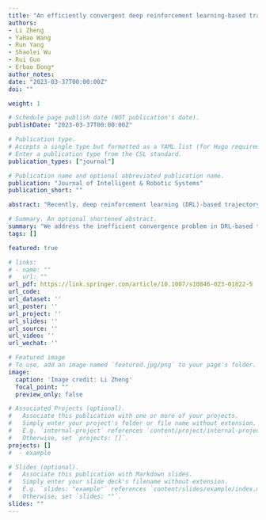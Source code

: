 ```yaml
---
title: "An efficiently convergent deep reinforcement learning-based trajectory planning method for manipulators in dynamic environments"
authors:
- Li Zheng
- YaHao Wang
- Run Yang
- Shaolei Wu
- Rui Guo
- Erbao Dong*
author_notes:
date: "2023-03-37T00:00:00Z"
doi: ""

weight: 1

# Schedule page publish date (NOT publication's date).
publishDate: "2023-03-37T00:00:00Z"

# Publication type.
# Accepts a single type but formatted as a YAML list (for Hugo requirements).
# Enter a publication type from the CSL standard.
publication_types: ["journal"]

# Publication name and optional abbreviated publication name.
publication: "Journal of Intelligent & Robotic Systems"
publication_short: ""

abstract: "Recently, deep reinforcement learning (DRL)-based trajectory planning methods have been designed for manipulator trajectory planning, given their potential in solving the problem of multidimensional spatial trajectory planning. However, many DRL models that have been proposed for manipulators working in dynamic environments face difficulties in obtaining the optimal strategy, thereby preventing them from reaching convergence because of massive ineffective exploration and sparse rewards. In this paper, we solve the inefficient convergence problem at the two levels of the action selection strategy and reward functions. First, this paper designs a dynamic action selection strategy that has a high probability of providing positive samples in the pre-training period by using a variable guide item and effectively reduces invalid exploration. Second, this study proposes a combinatorial reward function that combines the artificial potential field method with a time-energy function, thereby greatly improving the efficiency and stability of DRL-based methods for manipulators trajectory planning in dynamic working environments. Extensive experiments are conducted using the CoppeliaSim simulation model with a freely moving obstacle and the 6-DOF manipulator. The results show that the proposed dynamic action selection strategy and combinatorial reward function can improve the convergence rate on the DDPG, TD3, and SAC DRL algorithms by up to 3-5 times. Furthermore, the mean value of the reward function increases by up to 1.47-2.70 times, and the standard deviation decreases by 27.56% to 56.60%."

# Summary. An optional shortened abstract.
summary: "We address the inefficient convergence problem in DRL-based trajectory planning for manipulators in dynamic environments by proposing a dynamic action selection strategy and combinatorial reward function."
tags: []

featured: true

# links:
# - name: ""
#   url: ""
url_pdf: https://link.springer.com/article/10.1007/s10846-023-01822-5
url_code: 
url_dataset: ''
url_poster: ''
url_project: ''
url_slides: ''
url_source: ''
url_video: ''
url_wechat: ''

# Featured image
# To use, add an image named `featured.jpg/png` to your page's folder. 
image:
  caption: 'Image credit: Li Zheng'
  focal_point: ""
  preview_only: false

# Associated Projects (optional).
#   Associate this publication with one or more of your projects.
#   Simply enter your project's folder or file name without extension.
#   E.g. `internal-project` references `content/project/internal-project/index.md`.
#   Otherwise, set `projects: []`.
projects: []
#  - example

# Slides (optional).
#   Associate this publication with Markdown slides.
#   Simply enter your slide deck's filename without extension.
#   E.g. `slides: "example"` references `content/slides/example/index.md`.
#   Otherwise, set `slides: ""`.
slides: ""
---
```

